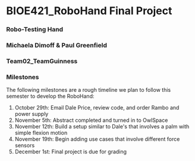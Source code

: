 # BIOE421_RoboHand Final Project

### Robo-Testing Hand
### Michaela Dimoff & Paul Greenfield
### Team02_TeamGuinness
### Milestones

The following milestones are a rough timeline we plan to follow this semester to develop the RoboHand:

1. October 29th: Email Dale Price, review code, and order Rambo and power supply
1. November 5th: Abstract completed and turned in to OwlSpace
1. November 12th: Build a setup similar to Dale's that involves a palm with simple flexion motion
1. November 19th: Begin adding use cases that involve different force sensors
1. December 1st: Final project is due for grading
